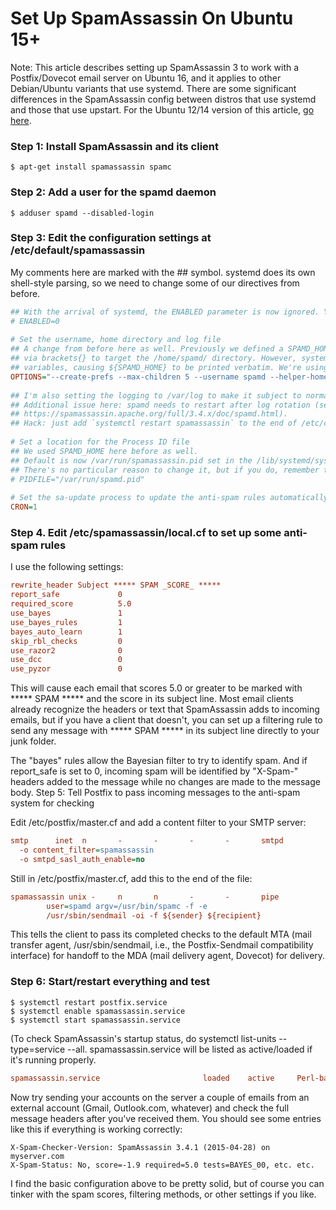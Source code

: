 # Set Up SpamAssassin On Ubuntu 15+

Note: This article describes setting up SpamAssassin 3 to work with a Postfix/Dovecot email server on Ubuntu 16, and it applies to other Debian/Ubuntu variants that use systemd. There are some significant differences in the SpamAssassin config between distros that use systemd and those that use upstart. For the Ubuntu 12/14 version of this article, [go here](README.md).

### Step 1: Install SpamAssassin and its client
	
```shell
$ apt-get install spamassassin spamc
```

### Step 2: Add a user for the spamd daemon
	
```shell
$ adduser spamd --disabled-login
```

### Step 3: Edit the configuration settings at /etc/default/spamassassin

My comments here are marked with the ## symbol. systemd does its own shell-style parsing, so we need to change some of our directives from before.

```ini
## With the arrival of systemd, the ENABLED parameter is now ignored. You'll enable SpamAssassin in step 6, below.
# ENABLED=0
 
# Set the username, home directory and log file
## A change from before here as well. Previously we defined a SPAMD_HOME variable and inserted it 
## via brackets{} to target the /home/spamd/ directory. However, systemd no longer expands these 
## variables, causing ${SPAMD_HOME} to be printed verbatim. We're using the actual directories here instead.
OPTIONS="--create-prefs --max-children 5 --username spamd --helper-home-dir /home/spamd/ -s /var/log/spamassassin/spamd.log"
 
## I'm also setting the logging to /var/log to make it subject to normal log rotation. 
## Additional issue here: spamd needs to restart after log rotation (see the manpage entry for -s at 
## https://spamassassin.apache.org/full/3.4.x/doc/spamd.html). 
## Hack: just add `systemctl restart spamassassin` to the end of /etc/cron.daily/logrotate .
 
# Set a location for the Process ID file
## We used SPAMD_HOME here before as well.
## Default is now /var/run/spamassassin.pid set in the /lib/systemd/system/spamassassin.service file. 
## There's no particular reason to change it, but if you do, remember to do `systemctl daemon-reload` before starting spamd.
# PIDFILE="/var/run/spamd.pid"
 
# Set the sa-update process to update the anti-spam rules automatically on a nightly basis
CRON=1
```

### Step 4. Edit /etc/spamassassin/local.cf to set up some anti-spam rules

I use the following settings:

```ini	
rewrite_header Subject ***** SPAM _SCORE_ *****
report_safe             0
required_score          5.0
use_bayes               1
use_bayes_rules         1
bayes_auto_learn        1
skip_rbl_checks         0
use_razor2              0
use_dcc                 0
use_pyzor               0
```

This will cause each email that scores 5.0 or greater to be marked with ***** SPAM ***** and the score in its subject line. Most email clients already recognize the headers or text that SpamAssassin adds to incoming emails, but if you have a client that doesn't, you can set up a filtering rule to send any message with ***** SPAM ***** in its subject line directly to your junk folder.

The "bayes" rules allow the Bayesian filter to try to identify spam. And if report_safe is set to 0, incoming spam will be identified by "X-Spam-" headers added to the message while no changes are made to the message body.
Step 5: Tell Postfix to pass incoming messages to the anti-spam system for checking

Edit /etc/postfix/master.cf and add a content filter to your SMTP server:

```ini
smtp      inet  n       -       -       -       -       smtpd
  -o content_filter=spamassassin
  -o smtpd_sasl_auth_enable=no
```

Still in /etc/postfix/master.cf, add this to the end of the file:

```ini	
spamassassin unix -     n       n       -       -       pipe
        user=spamd argv=/usr/bin/spamc -f -e  
        /usr/sbin/sendmail -oi -f ${sender} ${recipient}
```

This tells the client to pass its completed checks to the default MTA (mail transfer agent, /usr/sbin/sendmail, i.e., the Postfix-Sendmail compatibility interface) for handoff to the MDA (mail delivery agent, Dovecot) for delivery.

### Step 6: Start/restart everything and test

```shell	
$ systemctl restart postfix.service
$ systemctl enable spamassassin.service
$ systemctl start spamassassin.service
```

(To check SpamAssassin's startup status, do systemctl list-units --type=service --all. spamassassin.service will be listed as active/loaded if it's running properly.

```ini	
spamassassin.service                       loaded    active     Perl-based spam filter using text analysis
```

Now try sending your accounts on the server a couple of emails from an external account (Gmail, Outlook.<span></span>com, whatever) and check the full message headers after you've received them. You should see some entries like this if everything is working correctly:

```plaintext	
X-Spam-Checker-Version: SpamAssassin 3.4.1 (2015-04-28) on myserver.com
X-Spam-Status: No, score=-1.9 required=5.0 tests=BAYES_00, etc. etc.
```

I find the basic configuration above to be pretty solid, but of course you can tinker with the spam scores, filtering methods, or other settings if you like.